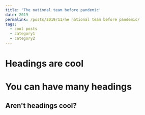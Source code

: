 ```yaml
---
title: 'The national team before pandemic'
date: 2019
permalink: /posts/2019/11/he national team before pandemic/
tags:
  - cool posts
  - category1
  - category2
---
```




Headings are cool
======

You can have many headings
======

Aren't headings cool?
------
